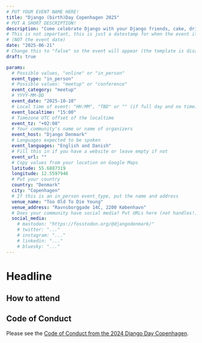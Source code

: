 ```yaml
---
# PUT YOUR EVENT NAME HERE!
title: "Django (birth)Day Copenhagen 2025"
# PUT A SHORT DESCRIPTION!
description: "Come celebrate Django with your Django friends, cake, drinks and fun!"
# This is not important, this is just a datestamp for when the event itself was created
# (NOT the event date)
date: "2025-06-21"
# Change this to "false" so the event will appear (the template is disabled)
draft: true

params:
  # Possible values, "online" or "in_person"
  event_type: "in_person"
  # Possible values: "meetup" or "conference"
  event_category: "meetup"
  # YYYY-MM-DD
  event_date: "2025-10-10"
  # Local time of event: "HH:MM", "TBD" or "" (if full day and no time)
  event_localtime: "15:00"
  # Timezone UTC offset of the localtime
  event_tz: "+02:00"
  # Your community's name or name of organizers
  event_host: "Django Denmark"
  # Languages expected to be spoken
  event_languages: "English and Danish"
  # Fill this in if you have a website or leave empty if not
  event_url: ""
  # Copy values from your location on Google Maps
  latitude: 55.6887319
  longitude: 12.5597946
  # Put your country
  country: "Denmark"
  city: "Copenhagen"
  # If this is an in_person event_type, put the name and address
  venue_name: "Too Old To Die Young"
  venue_address: "Ravnsborggade 14C, 2200 København"
  # Does your community have social media? Put URLs here (not handles!)
  social_media:
    # mastodon: "https://fosstodon.org/@djangodenmark/"
    # twitter: "..."
    # instagram: "..."
    # linkedin: "..."
    # bluesky: "..."
---
```


<!-- Name of the event -->
# Headline

<!-- Event description goes here -->

## How to attend

<!-- Put a link to your signup form and instructions on how to attend -->

## Code of Conduct

<!-- Replace with other CoC if needed -->

Please see the [Code of Conduct from the 2024 Django Day Copenhagen](https://2024.djangoday.dk/conduct/).

